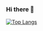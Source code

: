 ### Hi there 👋

<!--
**Rhys-Alexander/Rhys-Alexander** is a ✨ _special_ ✨ repository because its `README.md` (this file) appears on your GitHub profile.

Here are some ideas to get you started:

- 🔭 I’m currently working on ...
- 🌱 I’m currently learning ...
- 👯 I’m looking to collaborate on ...
- 🤔 I’m looking for help with ...
- 💬 Ask me about ...
- 📫 How to reach me: ...
-->

[![Top Langs](https://github-readme-stats.vercel.app/api/top-langs/?username=Rhys-Alexander)](https://github.com/anuraghazra/github-readme-stats)
